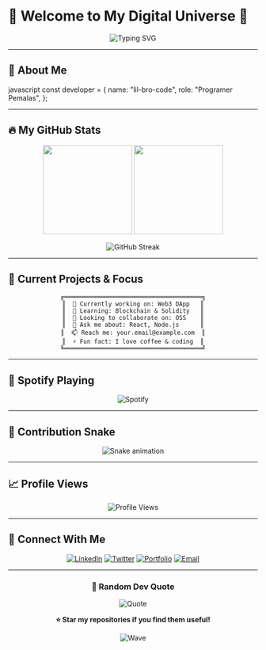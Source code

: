 # 🌟 Welcome to My Digital Universe 🌟

<div align="center">
  
  ![Typing SVG](https://readme-typing-svg.herokuapp.com?font=Fira+Code&size=30&duration=3000&pause=1000&color=00D9FF&background=0D1117&center=true&vCenter=true&width=600&lines=Hey+there!+I'm+[Your+Name]+👋;Full+Stack+Developer+💻;Open+Source+Enthusiast+🚀;Always+Learning+New+Things+📚)
  
</div>

---

## 🚀 About Me

javascript
const developer = {
    name: "lil-bro-code",
    role: "Programer Pemalas",
};


---

## 🔥 My GitHub Stats

<div align="center">
  
  <img height="180em" src="https://github-readme-stats.vercel.app/api?username=YOUR_USERNAME&show_icons=true&theme=tokyonight&include_all_commits=true&count_private=true"/>
  <img height="180em" src="https://github-readme-stats.vercel.app/api/top-langs/?username=YOUR_USERNAME&layout=compact&langs_count=8&theme=tokyonight"/>
  
</div>

<div align="center">
  
  ![GitHub Streak](https://streak-stats.demolab.com/?user=YOUR_USERNAME&theme=tokyonight&hide_border=true)
  
</div>

---

## 🎯 Current Projects & Focus

<div align="center">
  
  ```ascii
  ╔═══════════════════════════════════════╗
  ║  🔭 Currently working on: Web3 DApp   ║
  ║  🌱 Learning: Blockchain & Solidity   ║
  ║  👯 Looking to collaborate on: OSS    ║
  ║  💬 Ask me about: React, Node.js      ║
  ║  📫 Reach me: your.email@example.com  ║
  ║  ⚡ Fun fact: I love coffee & coding  ║
  ╚═══════════════════════════════════════╝
  ```
  
</div>

---

## 🎵 Spotify Playing

<div align="center">
  
  ![Spotify](https://spotify-github-profile.vercel.app/api/spotify?background_color=0d1117&border_color=ffffff)
  
</div>

---

## 🐍 Contribution Snake

<div align="center">
  
  ![Snake animation](https://github.com/YOUR_USERNAME/YOUR_USERNAME/blob/output/github-contribution-grid-snake-dark.svg)
  
</div>

---

## 📈 Profile Views

<div align="center">
  
  ![Profile Views](https://komarev.com/ghpvc/?username=YOUR_USERNAME&color=00d9ff&style=for-the-badge)
  
</div>

---

## 🤝 Connect With Me

<div align="center">
  
  [![LinkedIn](https://img.shields.io/badge/-LinkedIn-0077B5?style=for-the-badge&logo=linkedin&logoColor=white)](https://linkedin.com/in/YOUR_LINKEDIN)
  [![Twitter](https://img.shields.io/badge/-Twitter-1DA1F2?style=for-the-badge&logo=twitter&logoColor=white)](https://twitter.com/YOUR_TWITTER)
  [![Portfolio](https://img.shields.io/badge/-Portfolio-000000?style=for-the-badge&logo=react&logoColor=white)](https://your-portfolio.com)
  [![Email](https://img.shields.io/badge/-Email-D14836?style=for-the-badge&logo=gmail&logoColor=white)](mailto:your.email@example.com)
  
</div>

---

<div align="center">
  
  ### 💭 Random Dev Quote
  ![Quote](https://quotes-github-readme.vercel.app/api?type=horizontal&theme=tokyonight)
  
</div>

<div align="center">
  
  **⭐ Star my repositories if you find them useful!**
  
  ![Wave](https://raw.githubusercontent.com/mayhemantt/mayhemantt/Update/svg/Bottom.svg)
  
</div>
